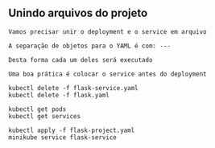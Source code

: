 ## Unindo arquivos do projeto

```
Vamos precisar unir o deployment e o service em arquivo
```

```
A separação de objetos para o YAML é com: ---
```

```
Desta forma cada um deles será executado
```

```
Uma boa prática é colocar o service antes do deployment
```

```
kubectl delete -f flask-service.yaml
kubectl delete -f flask.yaml

kubectl get pods
kubectl get services

kubectl apply -f flask-project.yaml
minikube service flask-service
```
